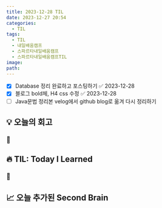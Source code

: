 ```yaml
---
title: 2023-12-28 TIL
date: 2023-12-27 20:54
categories:
  - TIL
tags:
  - TIL
  - 내일배움캠프
  - 스파르타내일배움캠프
  - 스파르타내일배움캠프TIL
image: 
path:
---
```


- [x] Database 정리 완료하고 포스팅하기 ✅ 2023-12-28
- [x] 블로그 bold체, H4 css 수정 ✅ 2023-12-28
- [ ] Java문법 정리본 velog에서 github blog로 옮겨 다시 정리하기
## 💡 오늘의 회고
### 👀


## 🔥 TIL: Today I Learned
### 👀

## 📈 오늘 추가된 Second Brain
